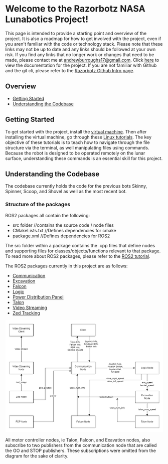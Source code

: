 # Welcome to the Razorbotz NASA Lunabotics Project!
This page is intended to provide a starting point and overview of the project.  It is also a roadmap for how to get involved with the project, even if you aren't familiar with the code or technology stack. Please note that these links may not be up to date and any links should be followed at your own risk.  If you find any links that no longer work or changes that need to be made, please contact me at andrewburroughs17@gmail.com.  Click [here](https://razorbotz.github.io/ROS2/) to view the documentation for the project.  If you are not familiar with Github and the git cli, please refer to the [Razorbotz Github Intro page](https://github.com/Razorbotz/Test).

## Overview
* [Getting Started](https://github.com/Razorbotz/ROS2/tree/master#getting-started)
* [Understanding the Codebase](https://github.com/Razorbotz/ROS2/tree/master#understanding-the-codebase)


## Getting Started
To get started with the project, install the [virtual machine](https://github.com/Razorbotz/ROS2-Installation). Then after installing the virtual machine, go through these [Linux tutorials](https://www.hostinger.com/tutorials/linux-commands). The key objective of these tutorials is to teach how to navigate through the file structure via the terminal, as well manipulating files using commands. Because the robot is designed to be operated remotely on the lunar surface, understanding these commands is an essential skill for this project. 


## Understanding the Codebase
The codebase currently holds the code for the previous bots Skinny, Spinner, Scoop, and Shovel as well as the most recent bot.

### Structure of the packages
ROS2 packages all contain the following:
* src folder //contains the source code / node files
* CMakeLists.txt //Defines dependencies for cmake 
* package.xml //Defines dependencies for ROS2

The src folder within a package contains the .cpp files that define nodes and supporting files for classes/objects/functions relevant to that package.  To read more about ROS2 packages, please refer to the [ROS2 tutorial](https://docs.ros.org/en/foxy/Tutorials/Creating-Your-First-ROS2-Package.html).

The ROS2 packages currently in this project are as follows:
* [Communication](https://github.com/Razorbotz/ROS2/tree/master/shovel/src/communication2)
* [Excavation](https://github.com/Razorbotz/ROS2/tree/master/shovel/src/excavation)
* [Falcon](https://github.com/Razorbotz/ROS2/tree/master/shovel/src/falcon)
* [Logic](https://github.com/Razorbotz/ROS2/tree/master/shovel/src/logic)
* [Power Distribution Panel](https://github.com/Razorbotz/ROS2/tree/master/shovel/src/power_distribution_panel)
* [Talon](https://github.com/Razorbotz/ROS2/tree/master/shovel/src/talon)
* [Video Streaming](https://github.com/Razorbotz/ROS2/tree/master/shovel/video_streaming)
* [Zed Tracking](https://github.com/Razorbotz/ROS2/tree/master/shovel/src/zed)


![Node Relationship Visual](docs/images/Nodes23-24.png)

All motor controller nodes, ie Talon, Falcon, and Exavation nodes, also subscribe to two publishers from the communication node that are called the GO and STOP publishers.  These subscriptions were omitted from the diagram for the sake of clarity.